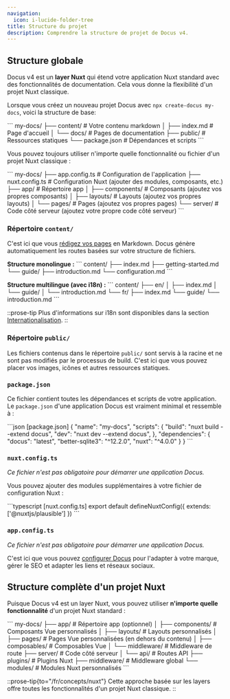 ```yaml
---
navigation:
  icon: i-lucide-folder-tree
title: Structure du projet
description: Comprendre la structure de projet de Docus v4.
---
```


## Structure globale

Docus v4 est un **layer Nuxt** qui étend votre application Nuxt standard avec des fonctionnalités de documentation. Cela vous donne la flexibilité d'un projet Nuxt classique.

Lorsque vous créez un nouveau projet Docus avec `npx create-docus my-docs`, voici la structure de base:

\`\`\`
my-docs/
├── content/             # Votre contenu markdown
│   ├── index.md         # Page d'accueil
│   └── docs/            # Pages de documentation
├── public/              # Ressources statiques
└── package.json         # Dépendances et scripts
\`\`\`

Vous pouvez toujours utiliser n'importe quelle fonctionnalité ou fichier d'un projet Nuxt classique :

\`\`\`
my-docs/
├── app.config.ts        # Configuration de l'application
├── nuxt.config.ts       # Configuration Nuxt (ajouter des modules, composants, etc.)
├── app/                 # Répertoire app
│   ├── components/      # Composants (ajoutez vos propres composants)
│   ├── layouts/         # Layouts (ajoutez vos propres layouts)
│   └── pages/           # Pages (ajoutez vos propres pages)
└── server/              # Code côté serveur (ajoutez votre propre code côté serveur)
\`\`\`


### Répertoire `content/`

C'est ici que vous [rédigez vos pages](/fr/concepts/edition) en Markdown. Docus génère automatiquement les routes basées sur votre structure de fichiers.

**Structure monolingue :**
\`\`\`
content/
├── index.md
├── getting-started.md
└── guide/
    ├── introduction.md
    └── configuration.md
\`\`\`

**Structure multilingue (avec i18n) :**
\`\`\`
content/
├── en/
│   ├── index.md
│   └── guide/
│       └── introduction.md
└── fr/
    ├── index.md
    └── guide/
        └── introduction.md
\`\`\`

::prose-tip
Plus d'informations sur i18n sont disponibles dans la section [Internationalisation](/fr/concepts/internationalization).
::

### Répertoire `public/`

Les fichiers contenus dans le répertoire `public/` sont servis à la racine et ne sont pas modifiés par le processus de build. C'est ici que vous pouvez placer vos images, icônes et autres ressources statiques.

### `package.json`

Ce fichier contient toutes les dépendances et scripts de votre application. Le `package.json` d'une application Docus est vraiment minimal et ressemble à :

\`\`\`json [package.json]
{
  "name": "my-docs",
  "scripts": {
    "build": "nuxt build --extend docus",
    "dev": "nuxt dev --extend docus",
  },
  "dependencies": {
    "docus": "latest",
    "better-sqlite3": "^12.2.0",
    "nuxt": "^4.0.0"
  }
}
\`\`\`

### `nuxt.config.ts`

*Ce fichier n'est pas obligatoire pour démarrer une application Docus.*

Vous pouvez ajouter des modules supplémentaires à votre fichier de configuration Nuxt :

\`\`\`typescript [nuxt.config.ts]
export default defineNuxtConfig({
  extends: ['@nuxtjs/plausible']
})
\`\`\`

### `app.config.ts`

*Ce fichier n'est pas obligatoire pour démarrer une application Docus.*

C'est ici que vous pouvez [configurer Docus](/fr/concepts/configuration) pour l'adapter à votre marque, gérer le SEO et adapter les liens et réseaux sociaux.

## Structure complète d'un projet Nuxt

Puisque Docus v4 est un layer Nuxt, vous pouvez utiliser **n'importe quelle fonctionnalité** d'un projet Nuxt standard :

\`\`\`
my-docs/
├── app/                 # Répertoire app (optionnel)
│   ├── components/      # Composants Vue personnalisés
│   ├── layouts/         # Layouts personnalisés
│   ├── pages/           # Pages Vue personnalisées (en dehors du contenu)
│   ├── composables/     # Composables Vue
│   └── middleware/      # Middleware de route
├── server/              # Code côté serveur
│   └── api/             # Routes API
├── plugins/             # Plugins Nuxt
├── middleware/          # Middleware global
└── modules/             # Modules Nuxt personnalisés
\`\`\`

::prose-tip{to="/fr/concepts/nuxt"}
Cette approche basée sur les layers offre toutes les fonctionnalités d'un projet Nuxt classique.
::
